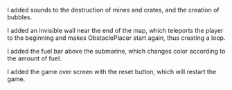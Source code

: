 I added sounds to the destruction of mines and crates, and the creation of bubbles.

I added an invisible wall near the end of the map, which teleports the player to the beginning and makes ObstaclePlacer start again, thus creating a loop.

I added the fuel bar above the submarine, which changes color according to the amount of fuel.

I added the game over screen with the reset button, which will restart the game.
